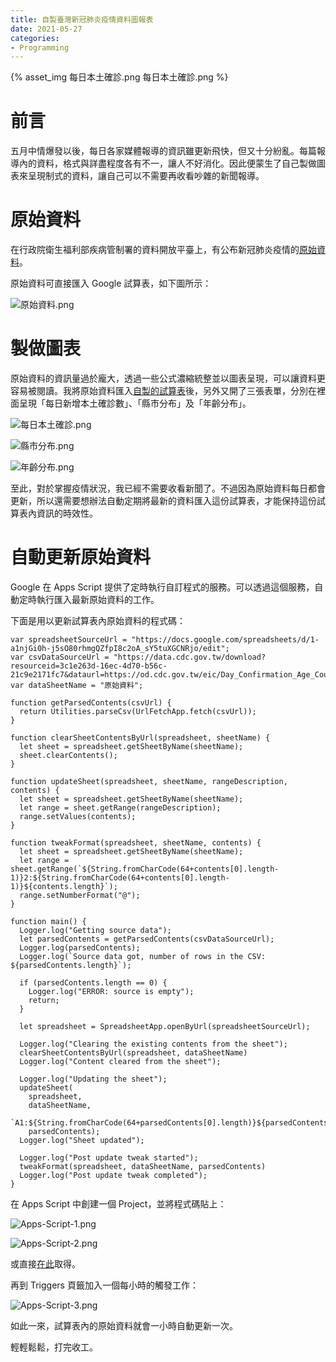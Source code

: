 ```yaml
---
title: 自製臺灣新冠肺炎疫情資料圖報表
date: 2021-05-27
categories:
- Programming
---
```


{% asset_img 每日本土確診.png 每日本土確診.png %}

# 前言

五月中情爆發以後，每日各家媒體報導的資訊雖更新飛快，但又十分紛亂。每篇報導內的資料，格式與詳盡程度各有不一，讓人不好消化。因此便蒙生了自己製做圖表來呈現制式的資料，讓自己可以不需要再收看吵雜的新聞報導。

# 原始資料

在行政院衛生福利部疾病管制署的資料開放平臺上，有公布新冠肺炎疫情的[原始資料](https://data.cdc.gov.tw/dataset/agsdctable-day-19cov)。

原始資料可直接匯入 Google 試算表，如下圖所示：
<!-- more -->
![原始資料.png](原始資料.png)

# 製做圖表

原始資料的資訊量過於龐大，透過一些公式濃縮統整並以圖表呈現，可以讓資料更容易被閱讀。我將原始資料匯入[自製的試算表](https://docs.google.com/spreadsheets/d/1-a1njGi0h-j5sO80rhmgQZfpI8c2oA_sY5tuXGCNRjo/edit?usp=sharing)後，另外又開了三張表單，分別在裡面呈現「每日新增本土確診數」、「縣市分布」及「年齡分布」。

![每日本土確診.png](每日本土確診.png)

![縣市分布.png](縣市分布.png)

![年齡分布.png](年齡分布.png)

至此，對於掌握疫情狀況，我已經不需要收看新聞了。不過因為原始資料每日都會更新，所以還需要想辦法自動定期將最新的資料匯入這份試算表，才能保持這份試算表內資訊的時效性。

# 自動更新原始資料

Google 在 Apps Script 提供了定時執行自訂程式的服務。可以透過這個服務，自動定時執行匯入最新原始資料的工作。

下面是用以更新試算表內原始資料的程式碼：

```
var spreadsheetSourceUrl = "https://docs.google.com/spreadsheets/d/1-a1njGi0h-j5sO80rhmgQZfpI8c2oA_sY5tuXGCNRjo/edit";
var csvDataSourceUrl = "https://data.cdc.gov.tw/download?resourceid=3c1e263d-16ec-4d70-b56c-21c9e2171fc7&dataurl=https://od.cdc.gov.tw/eic/Day_Confirmation_Age_County_Gender_19CoV.csv";
var dataSheetName = "原始資料";

function getParsedContents(csvUrl) {
  return Utilities.parseCsv(UrlFetchApp.fetch(csvUrl));
}

function clearSheetContentsByUrl(spreadsheet, sheetName) {
  let sheet = spreadsheet.getSheetByName(sheetName);
  sheet.clearContents();
}

function updateSheet(spreadsheet, sheetName, rangeDescription, contents) {
  let sheet = spreadsheet.getSheetByName(sheetName);
  let range = sheet.getRange(rangeDescription);
  range.setValues(contents);
}

function tweakFormat(spreadsheet, sheetName, contents) {
  let sheet = spreadsheet.getSheetByName(sheetName);
  let range = sheet.getRange(`${String.fromCharCode(64+contents[0].length-1)}2:${String.fromCharCode(64+contents[0].length-1)}${contents.length}`);
  range.setNumberFormat("@");
}

function main() {
  Logger.log("Getting source data");
  let parsedContents = getParsedContents(csvDataSourceUrl);
  Logger.log(parsedContents);
  Logger.log(`Source data got, number of rows in the CSV: ${parsedContents.length}`);

  if (parsedContents.length == 0) {
    Logger.log("ERROR: source is empty");
    return;
  }

  let spreadsheet = SpreadsheetApp.openByUrl(spreadsheetSourceUrl);

  Logger.log("Clearing the existing contents from the sheet");
  clearSheetContentsByUrl(spreadsheet, dataSheetName)
  Logger.log("Content cleared from the sheet");

  Logger.log("Updating the sheet");
  updateSheet(
    spreadsheet,
    dataSheetName,
    `A1:${String.fromCharCode(64+parsedContents[0].length)}${parsedContents.length}`,
    parsedContents);
  Logger.log("Sheet updated");

  Logger.log("Post update tweak started");
  tweakFormat(spreadsheet, dataSheetName, parsedContents)
  Logger.log("Post update tweak completed");
}
```

在 Apps Script 中創建一個 Project，並將程式碼貼上：

![Apps-Script-1.png](Apps-Script-1.png)

![Apps-Script-2.png](Apps-Script-2.png)

或直接[在此](https://script.google.com/d/1eYtrNIftW9kZPKrEWzA5Sx1ZqydGDz86kHDlnAWyMpKDgmwcyxsBh-f9/edit?usp=sharing)取得。

再到 Triggers 頁籤加入一個每小時的觸發工作：

![Apps-Script-3.png](Apps-Script-3.png)

如此一來，試算表內的原始資料就會一小時自動更新一次。

輕輕鬆鬆，打完收工。
